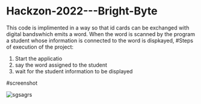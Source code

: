 # Hackzon-2022---Bright-Byte
This code is implimented in a way so that id cards can be exchanged with digital bandswhich emits a word. When the word is scanned by the program a student whose information is connected to the word is dispkayed,
#Steps of execution of the project:
1. Start the applicatio
2. say the word assigned to the student
3. wait for the student information to be displayed


#screenshot


![sgsagrs](https://user-images.githubusercontent.com/66625261/202254311-ce566d9b-4802-4e49-a39f-1745ebe8c45d.jpg)
